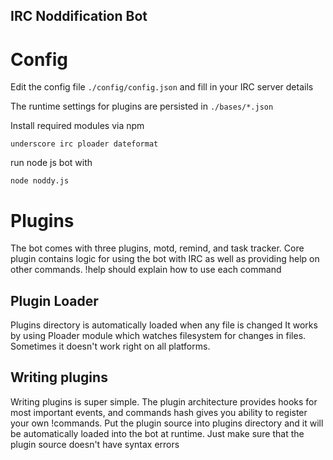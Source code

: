 IRC Noddification Bot
---------------------

Config
======

Edit the config file `./config/config.json` and fill in your IRC server details

The runtime settings for plugins are persisted in `./bases/*.json`

Install required modules via npm

    underscore irc ploader dateformat

run node js bot with

    node noddy.js

Plugins
=======

The bot comes with three plugins, motd, remind, and task tracker. Core plugin
contains logic for using the bot with IRC as well as providing help on other
commands. !help should explain how to use each command

Plugin Loader
-------------

Plugins directory is automatically loaded when any file is changed
It works by using Ploader module which watches filesystem for changes in files.
Sometimes it doesn't work right on all platforms.

Writing plugins
---------------

Writing plugins is super simple. The plugin architecture provides hooks for
most important events, and commands hash gives you ability to register
your own !commands. Put the plugin source into plugins directory and it will
be automatically loaded into the bot at runtime. Just make sure that the plugin
source doesn't have syntax errors
